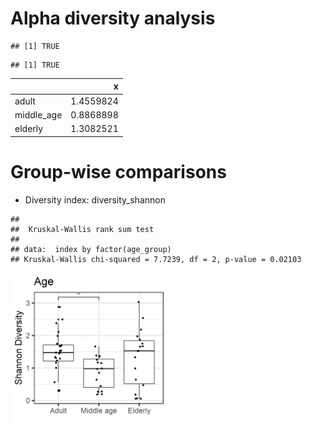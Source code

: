 


# Alpha diversity analysis


```
## [1] TRUE
```

```
## [1] TRUE
```



|           |         x|
|:----------|---------:|
|adult      | 1.4559824|
|middle_age | 0.8868898|
|elderly    | 1.3082521|

# Group-wise comparisons
* Diversity index: diversity_shannon


```
## 
## 	Kruskal-Wallis rank sum test
## 
## data:  index by factor(age_group)
## Kruskal-Wallis chi-squared = 7.7239, df = 2, p-value = 0.02103
```

<img src="figure_age/group_comp-1.png" title="plot of chunk group_comp" alt="plot of chunk group_comp" width="50%" />

